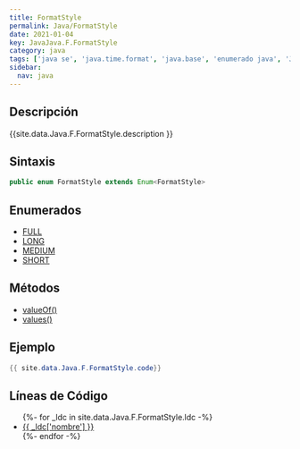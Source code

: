 ```yaml
---
title: FormatStyle
permalink: Java/FormatStyle
date: 2021-01-04
key: JavaJava.F.FormatStyle
category: java
tags: ['java se', 'java.time.format', 'java.base', 'enumerado java', 'Java 1.8']
sidebar: 
  nav: java
---
```


## Descripción
{{site.data.Java.F.FormatStyle.description }}

## Sintaxis
~~~java
public enum FormatStyle extends Enum<FormatStyle>
~~~

## Enumerados
* [FULL](/Java/FormatStyle/FULL)
* [LONG](/Java/FormatStyle/LONG)
* [MEDIUM](/Java/FormatStyle/MEDIUM)
* [SHORT](/Java/FormatStyle/SHORT)

## Métodos
* [valueOf()](/Java/FormatStyle/valueOf)
* [values()](/Java/FormatStyle/values)

## Ejemplo
~~~java
{{ site.data.Java.F.FormatStyle.code}}
~~~

## Líneas de Código
<ul>
{%- for _ldc in site.data.Java.F.FormatStyle.ldc -%}
   <li>
       <a href="{{_ldc['url'] }}">{{ _ldc['nombre'] }}</a>
   </li>
{%- endfor -%}
</ul>
